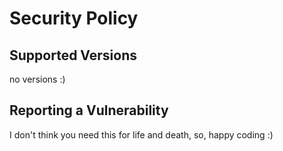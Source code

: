 # Security Policy

## Supported Versions

no versions :)

## Reporting a Vulnerability

I don't think you need this for life and death, so, happy coding :)
